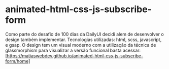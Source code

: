 # animated-html-css-js-subscribe-form
Como parte do desafio de 100 dias da DailyUI decidi alem de desenvolver o design também implementar.
Tecnologias utilizadas: html, scss, javascript, e gsap.
O design tem um visual moderno com a utilização da técnica de glassmorphism
para visualizar a versão funcional basta acessar:
[https://matiaswebdev.github.io/animated-html-css-js-subscribe-form/home]
